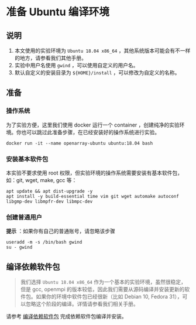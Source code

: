 # 准备 Ubuntu 编译环境

## 说明

1. 本文使用的实验环境为 `Ubuntu 18.04 x86_64` ，其他系统版本可能会有不一样的地方，请参看我们其他手册。
2. 实验中用户名使用 `gwind` ，可以使用自定义的用户名。
3. 默认自定义的安装目录为 `${HOME}/install` ，可以修改为自定义的名称。

## 准备

### 操作系统

为了实验方便，这里我们使用 docker 运行一个 container ，创建纯净的实验环境。你也可以跳过此准备步骤，在已经安装好的操作系统进行实验。

```shell
docker run -it --name openarray-ubuntu ubuntu:18.04 bash
```

### 安装基本软件包

本实验不要求使用 root 权限，但实验环境的操作系统需要安装有基本软件包，如：git, wget, make, gcc 等：

```shell
apt update && apt dist-upgrade -y
apt install -y build-essential time vim git wget automake autoconf libgmp-dev libmpfr-dev libmpc-dev
```

### 创建普通用户

**提示** ：如果你有自己的普通账号，请忽略该步骤

```shell
useradd -m -s /bin/bash gwind
su - gwind
```

## 编译依赖软件包

> 我们选择 `Ubuntu 18.04 x86_64` 作为一个基本的实验环境，虽然很稳定，但是 gcc, openmpi 的版本较低，因此我们需要从源码编译并安装更新的软件包。如果你的环境中软件包已经很新（比如 Debian 10, Fedora 31），可以忽略这个阶段的编译。详情请参看我们相关手册。

请参考 [编译依赖软件包](./build_dependencies.md) 完成依赖软件包编译并安装。